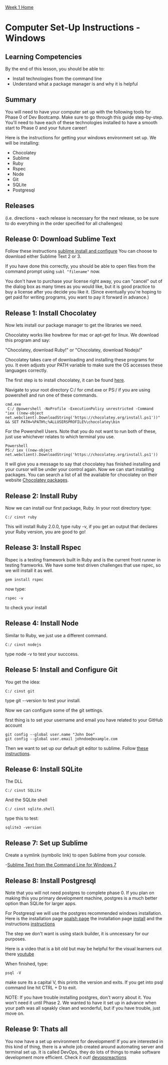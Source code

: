[Week 1 Home](../)

# Computer Set-Up Instructions - Windows

## Learning Competencies
By the end of this lesson, you should be able to:
- Install technologies from the command line
- Understand what a package manager is and why it is helpful


## Summary
You will need to have your computer set up with the following tools for Phase 0 of Dev Bootcamp. Make sure to go through this guide step-by-step. You'll need to have each of these technologies installed to have a smooth start to Phase 0 and your future career!

Here is the instructions for getting your windows environment set up. We will be installing:

- Chocolatey
- Sublime
- Ruby
- Rspec
- Node
- Git
- SQLite
- Postgresql

## Releases
(i.e. directions - each release is necessary for the next release, so be sure to do everything in the order specified for all challenges)

## Release 0: Download Sublime Text

Follow these instructions [sublime install and configure](https://github.com/Devbootcamp/phase-0-handbook/blob/master/text-editor-setup.md) You can choose to download either Sublime Text 2 or 3.

If you have done this correctly, you should be able to open files from the command prompt using `subl "filename"` now.

You don't have to purchase your license right away, you can "cancel" out of the dialog box as many times as you would like, but it is good practice to buy a license after you decide you like it. (Since eventually you're hoping to get paid for writing programs, you want to pay it forward in advance.)

## Release 1: Install Chocolatey
Now lets install our package manager to get the libraries we need.

Chocolatey works like howbrew for mac or apt-get for linux. We download this program and say:

"Chocolatey, download Ruby!" or "Chocolatey, download Nodejs!"

Chocolatey takes care of downloading and installing these programs for you. It even adjusts your PATH variable to make sure the OS accesses these languages correctly.

The first step is to install chocolatey, it can be found [here](http://chocolatey.org/).

Navigate to your root directory C:/ for cmd.exe or PS:/ if you are using powershell and run one of these commands.

```shell
cmd.exe
 C:/ @powershell -NoProfile -ExecutionPolicy unrestricted -Command "iex ((new-object net.webclient).DownloadString('https://chocolatey.org/install.ps1'))" && SET PATH=%PATH%;%ALLUSERSPROFILE%\chocolatey\bin
 ```

For the Powershell Users. Note that you do not want to run both of these, just use whichever relates to which terminal you use.

 ```shell
Powershell
PS:/ iex ((new-object net.webclient).DownloadString('https://chocolatey.org/install.ps1'))
```

It will give you a message to say that chocolatey has finished installing and your cursor will be under your control again. Now we can start installing packages. You can search a list of all the available for chocolatey on their website [Chocolatey packages](http://chocolatey.org/packages).

## Release 2: Install Ruby

Now we can install our first package, Ruby. In your root directory type:

```shell
C:/ cinst ruby
```

This will install Ruby 2.0.0, type ruby -v, if you get an output that declares your Ruby version, you are good to go!

## Release 3: Install Rspec

Rspec is a testing framework built in Ruby and is the current front runner in testing framworks. We have some test driven challenges that use rspec, so we will install it as well.

```shell
gem install rspec
```

now type:

```shell
rspec -v
```
to check your install

## Release 4: Install Node

Similar to Ruby, we just use a different command.

```shell
C:/ cinst nodejs
```

type node -v to test your succcess.

## Release 5: Install and Configure Git

You get the idea:

```shell
C:/ cinst git
```

type git --version to test your install.

Now we can configure some of the git settings.

first thing is to set your username and email you have related to your GitHub account

```shell
git config --global user.name "John Doe"
git config --global user.email johndoe@example.com
```

Then we want to set up our default git editor to sublime. Follow [these instructions](http://stackoverflow.com/questions/8951275/git-config-core-editor-how-to-make-sublime-text-the-default-editor-for-git-on/9408117#9408117).

## Release 6: Install SQLite

The DLL
```shell
C:/ cinst SQLite
```
And the SQLite shell
```shell
C:/ cinst sqlite.shell
```

type this to test:

```shell
sqlite3 -version
```

## Release 7: Set up Sublime
Create a symlink (symbolic link) to open Sublime from your console.

-[Sublime Text from the Command Line for Windows 7](http://stackoverflow.com/questions/9440639/sublime-text-from-command-line-win7)

## Release 8: Install Postgresql

Note that you will not need postgres to complete phase 0. If you plan on making this you primary development machine, postgres is a much better option than SQLite for larger apps.

For Postgresql we will use the postgres recommended windows installation. Here is the installation page [spalsh page](http://www.postgresql.org/download/windows/) the installation page [install](http://www.enterprisedb.com/products-services-training/pgdownload#windows) and the instructions [instructions](http://www.enterprisedb.com/docs/en/9.3/pginstguide/Table%20of%20Contents.htm)

The step we don't want is using stack builder, it is unncessary for our purposes.

Here is a video that is a bit old but may be helpful for the visual learners out there [youtube](https://www.youtube.com/watch?v=-f9lke78g2U)

When finished, type:

```shell
psql -V
```

make sure its a capital V, this prints the version and exits. If you get into psql command line hit CTRL + D to exit.

NOTE: If you have trouble installing postgres, don't worry about it. You won't need it until Phase 2. We wanted to have it set up in advance when your path was all sqeakly clean and wonderful, but if you have trouble, just move on.

## Release 9: Thats all

You now have a set up environment for development! If you are interested in this kind of thing, there is a whole job created around automating server and terminal set up. It is called DevOps, they do lots of things to make software development more efficient. Check it out! [devopsreactions](http://devopsreactions.tumblr.com/)
